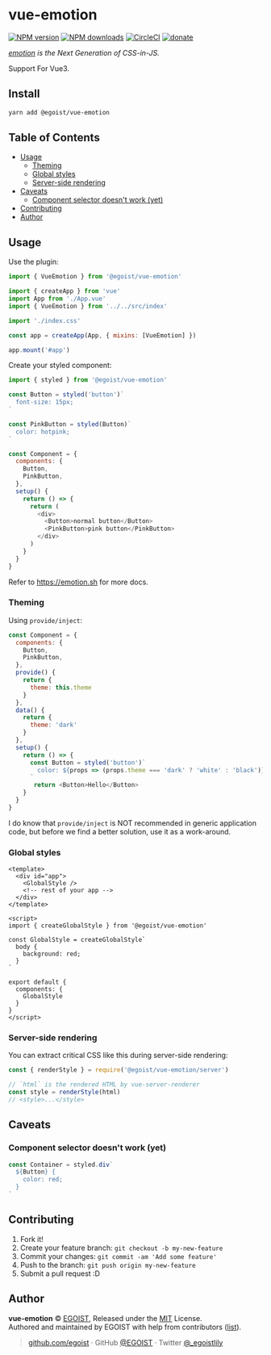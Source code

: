 # vue-emotion

[![NPM version](https://img.shields.io/npm/v/@egoist/vue-emotion.svg?style=flat)](https://npmjs.com/package/@egoist/vue-emotion) [![NPM downloads](https://img.shields.io/npm/dm/@egoist/vue-emotion.svg?style=flat)](https://npmjs.com/package/@egoist/vue-emotion) [![CircleCI](https://circleci.com/gh/egoist/vue-emotion/tree/master.svg?style=shield)](https://circleci.com/gh/egoist/vue-emotion/tree/master) [![donate](https://img.shields.io/badge/$-donate-ff69b4.svg?maxAge=2592000&style=flat)](https://patreon.com/egoist)

_[emotion](https://github.com/tkh44/emotion) is the Next Generation of CSS-in-JS._

Support For Vue3.
## Install

```bash
yarn add @egoist/vue-emotion
```

## Table of Contents

<!-- toc -->

- [Usage](#usage)
  * [Theming](#theming)
  * [Global styles](#global-styles)
  * [Server-side rendering](#server-side-rendering)
- [Caveats](#caveats)
  * [Component selector doesn't work (yet)](#component-selector-doesnt-work-yet)
- [Contributing](#contributing)
- [Author](#author)

<!-- tocstop -->

## Usage

Use the plugin:

```js
import { VueEmotion } from '@egoist/vue-emotion'

import { createApp } from 'vue'
import App from './App.vue'
import { VueEmotion } from '../../src/index'

import './index.css'

const app = createApp(App, { mixins: [VueEmotion] })

app.mount('#app')
````

Create your styled component:

```js
import { styled } from '@egoist/vue-emotion'

const Button = styled('button')`
  font-size: 15px;
`

const PinkButton = styled(Button)`
  color: hotpink;
`

const Component = {
  components: {
    Button,
    PinkButton,
  },
  setup() {
    return () => {
      return (
        <div>
          <Button>normal button</Button>
          <PinkButton>pink button</PinkButton>
        </div>
      )
    }
  }
}
```

Refer to https://emotion.sh for more docs.

### Theming

Using `provide/inject`:

```js
const Component = {
  components: {
    Button,
    PinkButton,
  },
  provide() {
    return {
      theme: this.theme
    }
  },
  data() {
    return {
      theme: 'dark'
    }
  },
  setup() {
    return () => {
      const Button = styled('button')`
        color: ${props => (props.theme === 'dark' ? 'white' : 'black')};
      `
       return <Button>Hello</Button>
    }
  }
}
```

I do know that `provide/inject` is NOT recommended in generic application code, but before we find a better solution, use it as a work-around.

### Global styles

```vue
<template>
  <div id="app">
    <GlobalStyle />
    <!-- rest of your app -->
  </div>
</template>

<script>
import { createGlobalStyle } from '@egoist/vue-emotion'

const GlobalStyle = createGlobalStyle`
  body {
    background: red;
  }
`

export default {
  components: {
    GlobalStyle
  }
}
</script>
```

### Server-side rendering

You can extract critical CSS like this during server-side rendering:

```js
const { renderStyle } = require('@egoist/vue-emotion/server')

// `html` is the rendered HTML by vue-server-renderer
const style = renderStyle(html)
// <style>...</style>
````

## Caveats

### Component selector doesn't work (yet)

```js
const Container = styled.div`
  ${Button} {
    color: red;
  }
`
```

## Contributing

1. Fork it!
2. Create your feature branch: `git checkout -b my-new-feature`
3. Commit your changes: `git commit -am 'Add some feature'`
4. Push to the branch: `git push origin my-new-feature`
5. Submit a pull request :D

## Author

**vue-emotion** © [EGOIST](https://github.com/egoist), Released under the [MIT](./LICENSE) License.<br>
Authored and maintained by EGOIST with help from contributors ([list](https://github.com/egoist/vue-emotion/contributors)).

> [github.com/egoist](https://github.com/egoist) · GitHub [@EGOIST](https://github.com/egoist) · Twitter [@\_egoistlily](https://twitter.com/_egoistlily)
